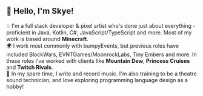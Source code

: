 ## 🌸 Hello, I'm Skye!
💡 I'm a full stack developer & pixel artist who's done just about everything - proficient in Java, Kotlin, C#, JavaScript/TypeScript and more. Most of my work is based around **Minecraft**. <br />
🌍 I work most commonly with bumpyEvents, but previous roles have included BlockWars, EVNTGames/MoonrockLabs, Tiny Embers and more. In these roles I've worked with clients like **Mountain Dew**, **Princess Cruises** and **Twitch Rivals**. <br />
📖 In my spare time, I write and record music. I'm also training to be a theatre sound technician, and love exploring programming language design as a hobby! <br />
